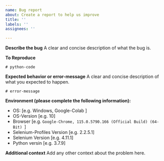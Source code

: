 ```yaml
---
name: Bug report
about: Create a report to help us improve
title: ''
labels: ''
assignees: ''

---
```


**Describe the bug**
A clear and concise description of what the bug is.

**To Reproduce**
```
# python-code
```

**Expected behavior or error-message**
A clear and concise description of what you expected to happen.
```
# error-message
```

**Environment (please complete the following information):**
 - OS: [e.g. Windows, Google-Colab ]
- OS-Version [e.g. 10]
- Browser [e.g. `Google-Chrome, 115.0.5790.166 (Official Build) (64-Bit) `]
 - Selenium-Profiles Version [e.g. 2.2.5.1]
 - Selenium Version [e.g. 4.11.1]
 - Python versin [e.g. 3.7.9]

**Additional context**
Add any other context about the problem here.
